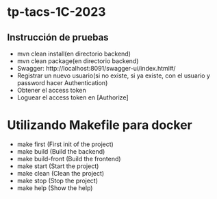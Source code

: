 # tp-tacs-1C-2023
## Instrucción de pruebas
- mvn clean install(en directorio backend)
- mvn clean package(en directorio backend)
- Swagger: http://localhost:8091/swagger-ui/index.html#/
- Registrar un nuevo usuario(si no existe, si ya existe, con el usuario y password hacer Authentication)
- Obtener el access token
- Loguear el access token en [Authorize]

# Utilizando Makefile para docker
- make first (First init of the project)
- make build (Build the backend)
- make build-front (Build the frontend)
- make start (Start the project)
- make clean (Clean the project)
- make stop (Stop the project)
- make help (Show the help)
